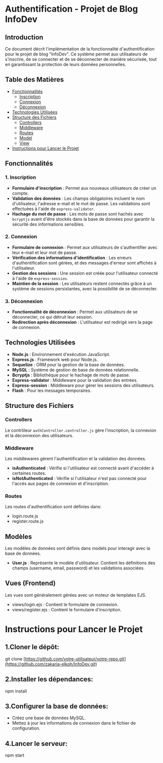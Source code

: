 # Authentification - Projet de Blog InfoDev

## Introduction
Ce document décrit l'implémentation de la fonctionnalité d'authentification pour le projet de blog "InfoDev". Ce système permet aux utilisateurs de s'inscrire, de se connecter et de se déconnecter de manière sécurisée, tout en garantissant la protection de leurs données personnelles.

## Table des Matières
- [Fonctionnalités](#fonctionnalités)
  - [Inscription](#1-inscription)
  - [Connexion](#2-connexion)
  - [Déconnexion](#3-déconnexion)
- [Technologies Utilisées](#technologies-utilisées)
- [Structure des Fichiers](#structure-des-fichiers)
  - [Controllers](#controllers)
  - [Middleware](#middleware)
  - [Routes](#routes)
  - [Model](#Modèles)
  - [View](#Vues)
- [Instructions pour Lancer le Projet](#instructions-pour-lancer-le-projet)

## Fonctionnalités

### 1. Inscription
- **Formulaire d'inscription** : Permet aux nouveaux utilisateurs de créer un compte.
- **Validation des données** : Les champs obligatoires incluent le nom d'utilisateur, l'adresse e-mail et le mot de passe. Les validations sont effectuées à l'aide de `express-validator`.
- **Hachage du mot de passe** : Les mots de passe sont hachés avec `bcryptjs` avant d'être stockés dans la base de données pour garantir la sécurité des informations sensibles.

### 2. Connexion
- **Formulaire de connexion** : Permet aux utilisateurs de s'authentifier avec leur e-mail et leur mot de passe.
- **Vérification des informations d'identification** : Les erreurs d'authentification sont gérées, et des messages d'erreur sont affichés à l'utilisateur.
- **Gestion des sessions** : Une session est créée pour l'utilisateur connecté à l'aide de `express-session`.
- **Maintien de la session** : Les utilisateurs restent connectés grâce à un système de sessions persistantes, avec la possibilité de se déconnecter.

### 3. Déconnexion
- **Fonctionnalité de déconnexion** : Permet aux utilisateurs de se déconnecter, ce qui détruit leur session.
- **Redirection après déconnexion** : L'utilisateur est redirigé vers la page de connexion.

## Technologies Utilisées

- **Node.js** : Environnement d'exécution JavaScript.
- **Express.js** : Framework web pour Node.js.
- **Sequelize** : ORM pour la gestion de la base de données.
- **MySQL** : Système de gestion de base de données relationnelle.
- **Bcryptjs** : Bibliothèque pour le hachage de mots de passe.
- **Express-validator** : Middleware pour la validation des entrées.
- **Express-session** : Middleware pour gérer les sessions des utilisateurs.
- **Flash** : Pour les messages temporaires.

## Structure des Fichiers

### Controllers
Le contrôleur `authController.controller.js` gère l'inscription, la connexion et la déconnexion des utilisateurs.
### Middleware
Les middlewares gèrent l'authentification et la validation des données.
- **isAuthenticated** : Vérifie si l'utilisateur est connecté avant d'accéder à certaines routes.
- **isNotAuthenticated** : Vérifie si l'utilisateur n'est pas connecté pour l'accès aux pages de connexion et d'inscription.
### Routes
Les routes d'authentification sont définies dans: 
- login.route.js 
- register.route.js
## Modèles
Les modèles de données sont définis dans models pour interagir avec la base de données.
- **User.js** : Représente le modèle d'utilisateur. Contient les définitions des champs (username, email, password) et les validations associées.
## Vues (Frontend)
Les vues sont généralement gérées avec un moteur de templates EJS.
- views/login.ejs : Contient le formulaire de connexion.
- views/register.ejs : Contient le formulaire d'inscription.
  
# Instructions pour Lancer le Projet
## 1.Cloner le dépôt:
git clone [https://github.com/votre-utilisateur/votre-repo.git](https://github.com/zakaria-elkoh/InfoDev.git)
## 2.Installer les dépendances:
npm install
## 3.Configurer la base de données:
- Créez une base de données MySQL.
- Mettez à jour les informations de connexion dans le fichier de configuration.
## 4.Lancer le serveur:
npm start
